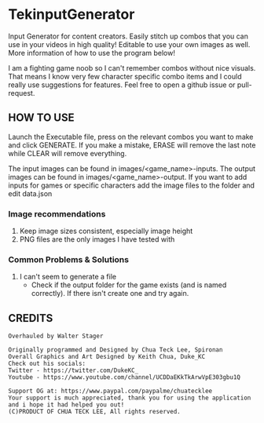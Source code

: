 # TekinputGenerator
Input Generator for content creators.
Easily stitch up combos that you can use in your videos in high quality!
Editable to use your own images as well. More information of how to use the program below!

I am a fighting game noob so I can't remember combos without nice visuals. That means I know very few character specific combo items and I could really use suggestions for features. Feel free to open a github issue or pull-request.

<h2>HOW TO USE</h2>

Launch the Executable file, press on the relevant combos you want to make and click GENERATE. If you make a mistake, ERASE will remove the last note while CLEAR will remove everything.

The input images can be found in images/<game_name>-inputs.
The output images can be found in images/<game_name>-output.
If you want to add inputs for games or specific characters add the image files to the folder and edit data.json

<h3>Image recommendations</h3>

1. Keep image sizes consistent, especially image height
2. PNG files are the only images I have tested with

<h3>Common Problems & Solutions</h3>

1. I can't seem to generate a file
	* Check if the output folder for the game exists (and is named correctly). If there isn't create one and try again.

<h2>CREDITS</h2>

	Overhauled by Walter Stager

	Originally programmed and Designed by Chua Teck Lee, Spironan
	Overall Graphics and Art Designed by Keith Chua, Duke_KC
	Check out his socials:
	Twitter - https://twitter.com/DukeKC_
	Youtube - https://www.youtube.com/channel/UCDDaEKkTkArwVpE303gbu1Q

	Support OG at: https://www.paypal.com/paypalme/chuatecklee
	Your support is much appreciated, thank you for using the application 
	and i hope it had helped you out!
	(C)PRODUCT OF CHUA TECK LEE, All rights reserved.
